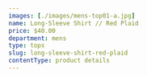 ```yaml
---
images: [./images/mens-top01-a.jpg]
name: Long-Sleeve Shirt // Red Plaid
price: $40.00
department: mens
type: tops
slug: long-sleeve-shirt-red-plaid
contentType: product details
---
```

